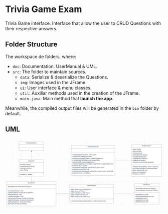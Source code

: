 # Trivia Game Exam
Trivia Game interface. 
Interface that allow the user to CRUD Questions with their respective answers.


## Folder Structure
The workspace de folders, where:
- `doc`: Documentation. UserManual & UML.
- `src`: The folder to maintain sources.
	- `data`: Serialize & deserialize the Questions.
	- `img`: Images used in the JFrame.
	- `ui`: User interface & menu classes.
	- `util`: Auxiliar methods used in the creation of the JFrame.
    - `main.java`: Main method that **launch the app**. 

Meanwhile, the compiled output files will be generated in the `bin` folder by default.


## UML
![](https://github.com/Yrrrrrf/triviaExam/blob/master/doc/UML.png)